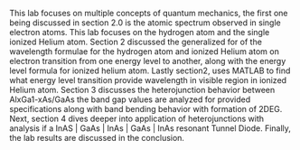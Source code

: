 This lab focuses on multiple concepts of quantum mechanics, the first one being discussed in section 2.0 is the atomic spectrum observed in single electron atoms. 
This lab focuses on the hydrogen atom and the single ionized Helium atom. 
Section 2 discussed the generalized for of the wavelength formulae for the hydrogen atom and ionized Helium atom on electron transition from one energy level to another, along with the energy level formula for ionized helium atom. 
Lastly section2, uses MATLAB to find what energy level transition provide wavelength in visible region in ionized Helium atom. 
Section 3 discusses the heterojunction behavior between AlxGa1-xAs/GaAs the band gap values are analyzed for provided specifications along with band bending behavior with formation of 2DEG. 
Next, section 4 dives deeper into application of heterojunctions with analysis if a InAS | GaAs | InAs | GaAs | InAs resonant Tunnel Diode. 
Finally, the lab results are discussed in the conclusion. 
